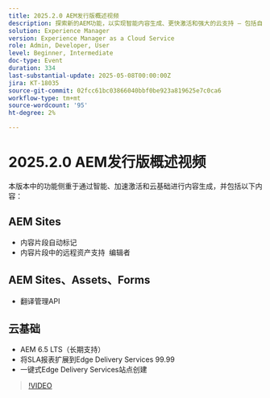 ```yaml
---
title: 2025.2.0 AEM发行版概述视频
description: 探索新的AEM功能，以实现智能内容生成、更快激活和强大的云支持 — 包括自动标记、远程资产编辑和99.99%的SLA。
solution: Experience Manager
version: Experience Manager as a Cloud Service
role: Admin, Developer, User
level: Beginner, Intermediate
doc-type: Event
duration: 334
last-substantial-update: 2025-05-08T00:00:00Z
jira: KT-18035
source-git-commit: 02fcc61bc03866040bbf0be923a819625e7c0ca6
workflow-type: tm+mt
source-wordcount: '95'
ht-degree: 2%

---
```



# 2025.2.0 AEM发行版概述视频

本版本中的功能侧重于通过智能、加速激活和云基础进行内容生成，并包括以下内容：

## AEM Sites

* 内容片段自动标记
* 内容片段中的远程资产支持  编辑者

## AEM Sites、Assets、Forms

* 翻译管理API

## 云基础

* AEM 6.5 LTS（长期支持）
* 将SLA报表扩展到Edge Delivery Services 99.99
* 一键式Edge Delivery Services站点创建

>[!VIDEO](https://video.tv.adobe.com/v/3458080/?learn=on&enablevpops)

<!-- 
Have questions about the release?  Discuss the release in [Experience League Communities](https://adobe.ly/4l2AibQ)
-->